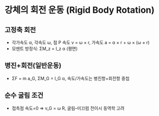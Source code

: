 # 강체의 회전 운동 (Rigid Body Rotation)

## 고정축 회전
- 각가속도 α, 각속도 ω, 점 P 속도 v = ω × r, 가속도 a = α × r + ω × (ω × r)
- 모멘트 방정식: ΣM_z = I_z α (평면)

## 병진+회전(일반운동)
- ΣF = m a_G,  ΣM_G = I_G α,  속도/가속도는 병진항+회전항 중첩

## 순수 굴림 조건
- 접촉점 속도=0 ⇒ v_G = ω R, 굴림–미끄럼 전이시 동역학 고려

